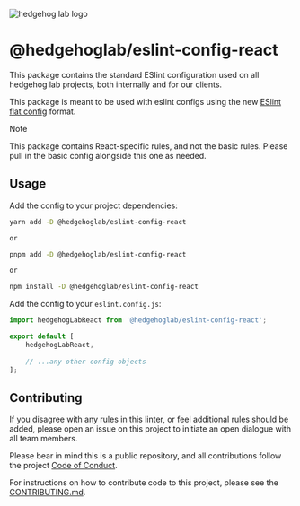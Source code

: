 ![hedgehog lab logo](https://github.com/hedgehoglab-engineering/frontend-linters/raw/main/assets/images/hhl-logo-dark.png)

# @hedgehoglab/eslint-config-react

This package contains the standard ESlint configuration used on all hedgehog lab projects, both internally and for our clients.

This package is meant to be used with eslint configs using the new [ESlint flat config](https://eslint.org/docs/latest/use/configure/migration-guide#start-using-flat-config-files) format.

> [!NOTE]  
> This package contains React-specific rules, and not the basic rules. Please pull in the basic config alongside this one as needed.

## Usage

Add the config to your project dependencies:

```bash 
yarn add -D @hedgehoglab/eslint-config-react

or

pnpm add -D @hedgehoglab/eslint-config-react

or

npm install -D @hedgehoglab/eslint-config-react
```

Add the config to your `eslint.config.js`:

```js
import hedgehogLabReact from '@hedgehoglab/eslint-config-react';

export default [
    hedgehogLabReact,
    
    // ...any other config objects
];
```

## Contributing

If you disagree with any rules in this linter, or feel additional rules should be added, please open an issue on this project to initiate an open dialogue with all team members. 

Please bear in mind this is a public repository, and all contributions follow the project [Code of Conduct](../../CODE_OF_CONDUCT.md).

For instructions on how to contribute code to this project, please see the [CONTRIBUTING.md](../../CONTRIBUTING.md).
